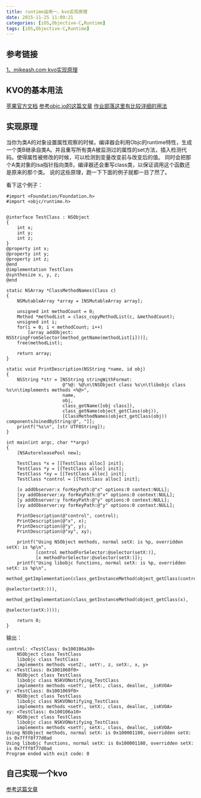 ```yaml
---
title: runtime运用一、kvo实现原理
date: 2015-11-25 11:09:21
categories: [iOS,Objective-C,Runtime]
tags: [iOS,Objective-C,Runtime]
---
```


## 参考链接
[1、mikeash.com kvo实现原理](https://www.mikeash.com/pyblog/friday-qa-2009-01-23.html)

## KVO的基本用法
[苹果官方文档](https://developer.apple.com/library/mac/documentation/Cocoa/Conceptual/KeyValueCoding/Articles/KeyValueCoding.html)
[参考objc.io的这篇文章](https://www.objc.io/issues/7-foundation/key-value-coding-and-observing/)
[作业部落这里有比较详细的用法](https://www.zybuluo.com/MicroCai/note/66738)

## 实现原理
当你为类A的对象设置属性观察的时候，编译器会利用Objc的runtime特性，生成一个类B继承自类A。并且重写所有类A被监测过的属性的set方法，插入检测代码。使得属性被修改的时候，可以检测到变量改变前与改变后的值。 同时会把那个A类对象的isa指针指向类B，编译器还会重写class类，以保证调用这个函数还是原来的那个类。 说的这些原理，跑一下下面的例子就都一目了然了。


看下这个例子：

```
#import <Foundation/Foundation.h>
#import <objc/runtime.h>


@interface TestClass : NSObject
{
    int x;
    int y;
    int z;
}
@property int x;
@property int y;
@property int z;
@end
@implementation TestClass
@synthesize x, y, z;
@end

static NSArray *ClassMethodNames(Class c)
{
    NSMutableArray *array = [NSMutableArray array];
    
    unsigned int methodCount = 0;
    Method *methodList = class_copyMethodList(c, &methodCount);
    unsigned int i;
    for(i = 0; i < methodCount; i++)
        [array addObject: NSStringFromSelector(method_getName(methodList[i]))];
    free(methodList);
    
    return array;
}

static void PrintDescription(NSString *name, id obj)
{
    NSString *str = [NSString stringWithFormat:
                     @"%@: %@\n\tNSObject class %s\n\tlibobjc class %s\n\timplements methods <%@>",
                     name,
                     obj,
                     class_getName([obj class]),
                     class_getName(object_getClass(obj)),
                     [ClassMethodNames(object_getClass(obj)) componentsJoinedByString:@", "]];
    printf("%s\n", [str UTF8String]);
}

int main(int argc, char **argv)
{
    [NSAutoreleasePool new];
    
    TestClass *x = [[TestClass alloc] init];
    TestClass *y = [[TestClass alloc] init];
    TestClass *xy = [[TestClass alloc] init];
    TestClass *control = [[TestClass alloc] init];
    
    [x addObserver:x forKeyPath:@"x" options:0 context:NULL];
    [xy addObserver:xy forKeyPath:@"x" options:0 context:NULL];
    [y addObserver:y forKeyPath:@"y" options:0 context:NULL];
    [xy addObserver:xy forKeyPath:@"y" options:0 context:NULL];
    
    PrintDescription(@"control", control);
    PrintDescription(@"x", x);
    PrintDescription(@"y", y);
    PrintDescription(@"xy", xy);
    
    printf("Using NSObject methods, normal setX: is %p, overridden setX: is %p\n",
           [control methodForSelector:@selector(setX:)],
           [x methodForSelector:@selector(setX:)]);
    printf("Using libobjc functions, normal setX: is %p, overridden setX: is %p\n",
           method_getImplementation(class_getInstanceMethod(object_getClass(control),
                                                            @selector(setX:))),
           method_getImplementation(class_getInstanceMethod(object_getClass(x),
                                                            @selector(setX:))));
    
    return 0;
}
```

输出：

```
control: <TestClass: 0x100106a30>
	NSObject class TestClass
	libobjc class TestClass
	implements methods <setZ:, setY:, z, setX:, x, y>
x: <TestClass: 0x1001068f0>
	NSObject class TestClass
	libobjc class NSKVONotifying_TestClass
	implements methods <setY:, setX:, class, dealloc, _isKVOA>
y: <TestClass: 0x1001069f0>
	NSObject class TestClass
	libobjc class NSKVONotifying_TestClass
	implements methods <setY:, setX:, class, dealloc, _isKVOA>
xy: <TestClass: 0x100106a10>
	NSObject class TestClass
	libobjc class NSKVONotifying_TestClass
	implements methods <setY:, setX:, class, dealloc, _isKVOA>
Using NSObject methods, normal setX: is 0x100001180, overridden setX: is 0x7fff8f77d0ad
Using libobjc functions, normal setX: is 0x100001180, overridden setX: is 0x7fff8f77d0ad
Program ended with exit code: 0
```

## 自己实现一个kvo

[参考这篇文章](http://tech.glowing.com/cn/implement-kvo/)